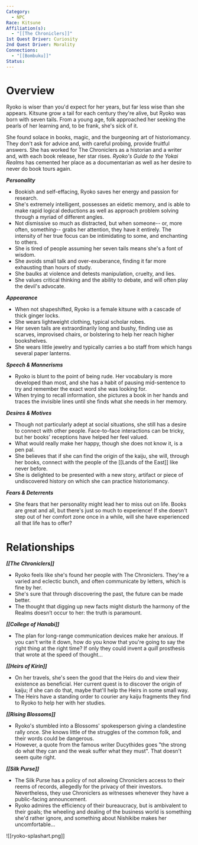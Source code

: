 ```yaml
---
Category:
  - NPC
Race: Kitsune
Affiliation(s):
  - "[[The Chroniclers]]"
1st Quest Driver: Curiosity
2nd Quest Driver: Morality
Connections:
  - "[[Bombuku]]"
Status:
---
```


# Overview

Ryoko is wiser than you'd expect for her years, but far less wise than she appears. Kitsune grow a tail for each century they're alive, but Ryoko was born with seven tails. From a young age, folk approached her seeking the pearls of her learning and, to be frank, she's sick of it. 

She found solace in books, magic, and the burgeoning art of historiomancy. They don't ask for advice and, with careful probing, provide fruitful answers. She has worked for The Chroniclers as a historian and a writer and, with each book release, her star rises. *Ryoko's Guide to the Yokai Realms* has cemented her place as a documentarian as well as her desire to never do book tours again.

***Personality*** 
- Bookish and self-effacing, Ryoko saves her energy and passion for research.
- She's extremely intelligent, possesses an eidetic memory, and is able to make rapid logical deductions as well as approach problem solving through a myriad of different angles.
- Not dismissive so much as distracted, but when someone-- or, more often, some*thing*-- grabs her attention, they have it entirely. The intensity of her true focus can be intimidating to some, and enchanting to others.
- She is tired of people assuming her seven tails means she's a font of wisdom.
- She avoids small talk and over-exuberance, finding it far more exhausting than hours of study.
- She baulks at violence and detests manipulation, cruelty, and lies.
- She values critical thinking and the ability to debate, and will often play the devil's advocate.

***Appearance***
- When not shapeshifted, Ryoko is a female kitsune with a cascade of thick ginger locks. 
- She wears lightweight clothing, typical scholar robes.
- Her seven tails are extraordinarily long and bushy, finding use as scarves, improvised chairs, or bolstering to help her reach higher bookshelves.
- She wears little jewelry and typically carries a bo staff from which hangs several paper lanterns.

***Speech & Mannerisms***
- Ryoko is blunt to the point of being rude. Her vocabulary is more developed than most, and she has a habit of pausing mid-sentence to try and remember the exact word she was looking for.
- When trying to recall information, she pictures a book in her hands and traces the invisible lines until she finds what she needs in her memory.

***Desires & Motives***
- Though not particularly adept at social situations, she still has a desire to connect with other people. Face-to-face interactions can be tricky, but her books' receptions have helped her feel valued.
- What would really make her happy, though she does not know it, is a pen pal.
- She believes that if she can find the origin of the kaiju, she will, through her books, connect with the people of the [[Lands of the East]] like never before.
- She is delighted to be presented with a new story, artifact or piece of undiscovered history on which she can practice historiomancy.

***Fears & Deterrents***
- She fears that her personality might lead her to miss out on life. Books are great and all, but there's just so much to experience! If she doesn't step out of her comfort zone once in a while, will she have experienced all that life has to offer?

# Relationships

***[[The Chroniclers]]***
- Ryoko feels like she's found her people with The Chroniclers. They're a varied and eclectic bunch, and often communicate by letters, which is fine by her.
- She's sure that through discovering the past, the future can be made better.
- The thought that digging up new facts might disturb the harmony of the Realms doesn’t occur to her: the truth is paramount.

***[[College of Hanabi]]***
- The plan for long-range communication devices make her anxious. If you can't write it down, how do you know that you're going to say the right thing at the right time? If only they could invent a *quill* prosthesis that wrote at the speed of thought...

***[[Heirs of Kirin]]***
- On her travels, she's seen the good that the Heirs do and view their existence as beneficial. Her current quest is to discover the origin of kaiju; if she can do that, maybe that'll help the Heirs in some small way.
- The Heirs have a standing order to courier any kaiju fragments they find to Ryoko to help her with her studies.

***[[Rising Blossoms]]***
- Ryoko's stumbled into a Blossoms' spokesperson giving a clandestine rally once. She knows little of the struggles of the common folk, and their words could be dangerous.
- However, a quote from the famous writer Ducythides goes "the strong do what they can and the weak suffer what they must". That doesn't seem quite right.

***[[Silk Purse]]***
- The Silk Purse has a policy of not allowing Chroniclers access to their reems of records, allegedly for the privacy of their investors. Nevertheless, they use Chroniclers as witnesses whenever they have a public-facing announcement.
- Ryoko admires the efficiency of their bureaucracy, but is ambivalent to their goals; the wheeling and dealing of the business world is something she'd rather ignore, and something about Nishikibe makes her uncomfortable...

![[ryoko-splashart.png]]